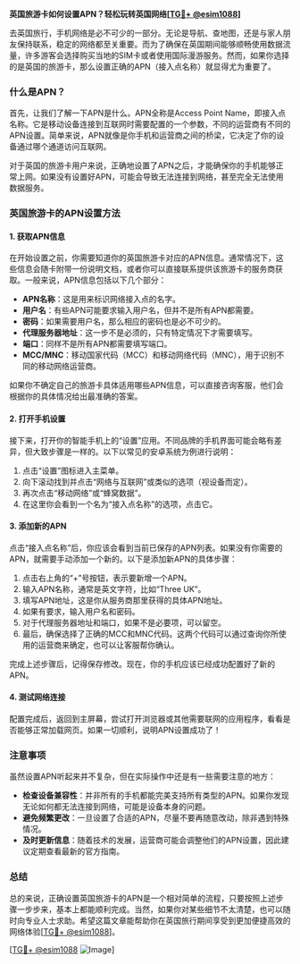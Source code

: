 **英国旅游卡如何设置APN？轻松玩转英国网络[[TG💪+ @esim1088](https://t.me/s/esim1088)]**

去英国旅行，手机网络是必不可少的一部分。无论是导航、查地图，还是与家人朋友保持联系，稳定的网络都至关重要。而为了确保在英国期间能够顺畅使用数据流量，许多游客会选择购买当地的SIM卡或者使用国际漫游服务。然而，如果你选择的是英国的旅游卡，那么设置正确的APN（接入点名称）就显得尤为重要了。

### 什么是APN？

首先，让我们了解一下APN是什么。APN全称是Access Point Name，即接入点名称。它是移动设备连接到互联网时需要配置的一个参数，不同的运营商有不同的APN设置。简单来说，APN就像是你手机和运营商之间的桥梁，它决定了你的设备通过哪个通道访问互联网。

对于英国的旅游卡用户来说，正确地设置了APN之后，才能确保你的手机能够正常上网。如果没有设置好APN，可能会导致无法连接到网络，甚至完全无法使用数据服务。

### 英国旅游卡的APN设置方法

#### 1. 获取APN信息
在开始设置之前，你需要知道你的英国旅游卡对应的APN信息。通常情况下，这些信息会随卡附带一份说明文档，或者你可以直接联系提供该旅游卡的服务商获取。一般来说，APN信息包括以下几个部分：

- **APN名称**：这是用来标识网络接入点的名字。
- **用户名**：有些APN可能要求输入用户名，但并不是所有APN都需要。
- **密码**：如果需要用户名，那么相应的密码也是必不可少的。
- **代理服务器地址**：这一步不是必须的，只有特定情况下才需要填写。
- **端口**：同样不是所有APN都需要填写端口。
- **MCC/MNC**：移动国家代码（MCC）和移动网络代码（MNC），用于识别不同的移动网络运营商。

如果你不确定自己的旅游卡具体适用哪些APN信息，可以直接咨询客服，他们会根据你的具体情况给出最准确的答案。

#### 2. 打开手机设置
接下来，打开你的智能手机上的“设置”应用。不同品牌的手机界面可能会略有差异，但大致步骤是一样的。以下以常见的安卓系统为例进行说明：

1. 点击“设置”图标进入主菜单。
2. 向下滚动找到并点击“网络与互联网”或类似的选项（视设备而定）。
3. 再次点击“移动网络”或“蜂窝数据”。
4. 在这里你会看到一个名为“接入点名称”的选项，点击它。

#### 3. 添加新的APN
点击“接入点名称”后，你应该会看到当前已保存的APN列表。如果没有你需要的APN，就需要手动添加一个新的。以下是添加新APN的具体步骤：

1. 点击右上角的“+”号按钮，表示要新增一个APN。
2. 输入APN名称，通常是英文字符，比如“Three UK”。
3. 填写APN地址，这是你从服务商那里获得的具体APN地址。
4. 如果有要求，输入用户名和密码。
5. 对于代理服务器地址和端口，如果不是必要项，可以留空。
6. 最后，确保选择了正确的MCC和MNC代码。这两个代码可以通过查询你所使用的运营商来确定，也可以让客服帮你确认。

完成上述步骤后，记得保存修改。现在，你的手机应该已经成功配置好了新的APN。

#### 4. 测试网络连接
配置完成后，返回到主屏幕，尝试打开浏览器或其他需要联网的应用程序，看看是否能够正常加载网页。如果一切顺利，说明APN设置成功了！

### 注意事项

虽然设置APN听起来并不复杂，但在实际操作中还是有一些需要注意的地方：

- **检查设备兼容性**：并非所有的手机都能完美支持所有类型的APN。如果你发现无论如何都无法连接到网络，可能是设备本身的问题。
- **避免频繁更改**：一旦设置了合适的APN，尽量不要再随意改动，除非遇到特殊情况。
- **及时更新信息**：随着技术的发展，运营商可能会调整他们的APN设置，因此建议定期查看最新的官方指南。

### 总结

总的来说，正确设置英国旅游卡的APN是一个相对简单的流程，只要按照上述步骤一步步来，基本上都能顺利完成。当然，如果你对某些细节不太清楚，也可以随时向专业人士求助。希望这篇文章能帮助你在英国旅行期间享受到更加便捷高效的网络体验[[TG💪+ @esim1088](https://t.me/s/esim1088)]。

[[TG💪+ @esim1088](https://t.me/s/esim1088) ![Image](https://i.postimg.cc/4NQfJmqS/Snipaste-2025-05-13-00-14-12.png)]